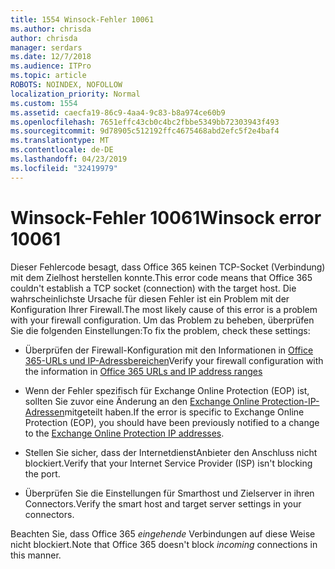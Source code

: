 ```yaml
---
title: 1554 Winsock-Fehler 10061
ms.author: chrisda
author: chrisda
manager: serdars
ms.date: 12/7/2018
ms.audience: ITPro
ms.topic: article
ROBOTS: NOINDEX, NOFOLLOW
localization_priority: Normal
ms.custom: 1554
ms.assetid: caecfa19-86c9-4aa4-9c83-b8a974ce60b9
ms.openlocfilehash: 7651effc43cb0c4bc2fbbe5349bb72303943f493
ms.sourcegitcommit: 9d78905c512192ffc4675468abd2efc5f2e4baf4
ms.translationtype: MT
ms.contentlocale: de-DE
ms.lasthandoff: 04/23/2019
ms.locfileid: "32419979"
---
```

# <a name="winsock-error-10061"></a><span data-ttu-id="ee588-102">Winsock-Fehler 10061</span><span class="sxs-lookup"><span data-stu-id="ee588-102">Winsock error 10061</span></span>

<span data-ttu-id="ee588-103">Dieser Fehlercode besagt, dass Office 365 keinen TCP-Socket (Verbindung) mit dem Zielhost herstellen konnte.</span><span class="sxs-lookup"><span data-stu-id="ee588-103">This error code means that Office 365 couldn't establish a TCP socket (connection) with the target host.</span></span> <span data-ttu-id="ee588-104">Die wahrscheinlichste Ursache für diesen Fehler ist ein Problem mit der Konfiguration Ihrer Firewall.</span><span class="sxs-lookup"><span data-stu-id="ee588-104">The most likely cause of this error is a problem with your firewall configuration.</span></span> <span data-ttu-id="ee588-105">Um das Problem zu beheben, überprüfen Sie die folgenden Einstellungen:</span><span class="sxs-lookup"><span data-stu-id="ee588-105">To fix the problem, check these settings:</span></span>

- <span data-ttu-id="ee588-106">Überprüfen der Firewall-Konfiguration mit den Informationen in [Office 365-URLs und IP-Adressbereichen](https://docs.microsoft.com/office365/enterprise/urls-and-ip-address-ranges)</span><span class="sxs-lookup"><span data-stu-id="ee588-106">Verify your firewall configuration with the information in [Office 365 URLs and IP address ranges](https://docs.microsoft.com/office365/enterprise/urls-and-ip-address-ranges)</span></span>

- <span data-ttu-id="ee588-107">Wenn der Fehler spezifisch für Exchange Online Protection (EOP) ist, sollten Sie zuvor eine Änderung an den [Exchange Online Protection-IP-Adressen](https://docs.microsoft.com/office365/SecurityCompliance/eop/exchange-online-protection-ip-addresses)mitgeteilt haben.</span><span class="sxs-lookup"><span data-stu-id="ee588-107">If the error is specific to Exchange Online Protection (EOP), you should have been previously notified to a change to the [Exchange Online Protection IP addresses](https://docs.microsoft.com/office365/SecurityCompliance/eop/exchange-online-protection-ip-addresses).</span></span>

- <span data-ttu-id="ee588-108">Stellen Sie sicher, dass der InternetdienstAnbieter den Anschluss nicht blockiert.</span><span class="sxs-lookup"><span data-stu-id="ee588-108">Verify that your Internet Service Provider (ISP) isn't blocking the port.</span></span>

- <span data-ttu-id="ee588-109">Überprüfen Sie die Einstellungen für Smarthost und Zielserver in ihren Connectors.</span><span class="sxs-lookup"><span data-stu-id="ee588-109">Verify the smart host and target server settings in your connectors.</span></span>

<span data-ttu-id="ee588-110">Beachten Sie, dass Office 365 *eingehende* Verbindungen auf diese Weise nicht blockiert.</span><span class="sxs-lookup"><span data-stu-id="ee588-110">Note that Office 365 doesn't block *incoming* connections in this manner.</span></span>

